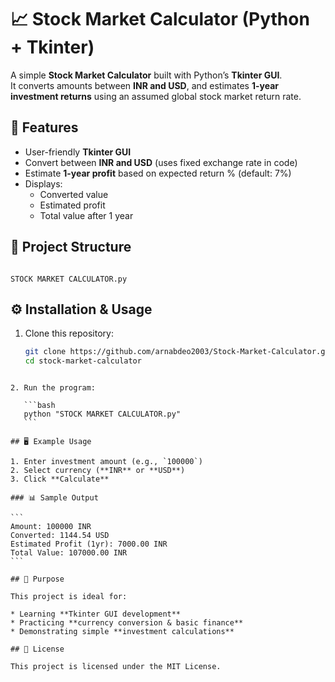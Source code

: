 # 📈 Stock Market Calculator (Python + Tkinter)

A simple **Stock Market Calculator** built with Python’s **Tkinter GUI**.  
It converts amounts between **INR and USD**, and estimates **1-year investment returns** using an assumed global stock market return rate.

## 🚀 Features
- User-friendly **Tkinter GUI**
- Convert between **INR and USD** (uses fixed exchange rate in code)
- Estimate **1-year profit** based on expected return % (default: 7%)
- Displays:
  - Converted value
  - Estimated profit
  - Total value after 1 year

## 📂 Project Structure
```

STOCK MARKET CALCULATOR.py

````

## ⚙️ Installation & Usage
1. Clone this repository:
   ```bash
   git clone https://github.com/arnabdeo2003/Stock-Market-Calculator.git
   cd stock-market-calculator
````

2. Run the program:

   ```bash
   python "STOCK MARKET CALCULATOR.py"
   ```

## 🖥️ Example Usage

1. Enter investment amount (e.g., `100000`)
2. Select currency (**INR** or **USD**)
3. Click **Calculate**

### 📊 Sample Output

```
Amount: 100000 INR
Converted: 1144.54 USD
Estimated Profit (1yr): 7000.00 INR
Total Value: 107000.00 INR
```

## 🎯 Purpose

This project is ideal for:

* Learning **Tkinter GUI development**
* Practicing **currency conversion & basic finance**
* Demonstrating simple **investment calculations**

## 📜 License

This project is licensed under the MIT License.



